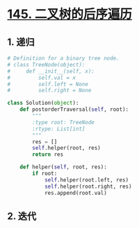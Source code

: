 # [145. 二叉树的后序遍历](https://leetcode-cn.com/problems/binary-tree-postorder-traversal/)

## 1. 递归

```python
# Definition for a binary tree node.
# class TreeNode(object):
#     def __init__(self, x):
#         self.val = x
#         self.left = None
#         self.right = None

class Solution(object):
    def postorderTraversal(self, root):
        """
        :type root: TreeNode
        :rtype: List[int]
        """
        res = []
        self.helper(root, res)
        return res

    def helper(self, root, res):
        if root:
            self.helper(root.left, res)
            self.helper(root.right, res)
            res.append(root.val)
```

## 2. 迭代

```python

```


